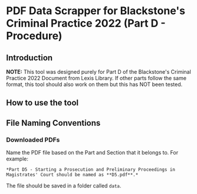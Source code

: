 # PDF Data Scrapper for Blackstone's Criminal Practice 2022 (Part D - Procedure)

## Introduction

**NOTE:** This tool was designed purely for Part D of the Blackstone's Criminal Practice 2022 Document from Lexis Library. If other parts follow the same format, this tool should also work on them but this has NOT been tested.

## How to use the tool



## File Naming Conventions

### Downloaded PDFs

Name the PDF file based on the Part and Section that it belongs to. For example:

    *Part D5 - Starting a Prosecution and Preliminary Proceedings in Magistrates' Court should be named as **D5.pdf**.*

The file should be saved in a folder called `data`.